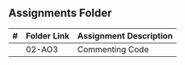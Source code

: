 ##  Assignments Folder

|   #   | Folder Link | Assignment Description |
| :---: | ----------  | ---------------------- |
|       |    02-AO3   |    Commenting Code     |
